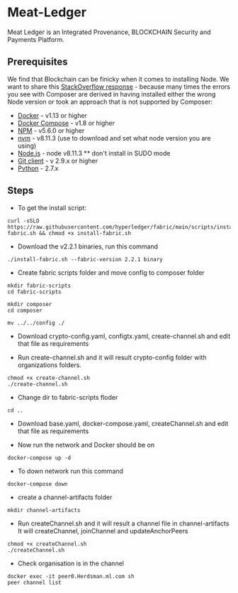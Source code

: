 # Meat-Ledger
Meat Ledger is an Integrated Provenance, BLOCKCHAIN Security and Payments Platform.

## Prerequisites
We find that Blockchain can be finicky when it comes to installing Node. We want to share this [StackOverflow response](https://stackoverflow.com/questions/49744276/error-cannot-find-module-api-hyperledger-composer) - because many times the errors you see with Composer are derived in having installed either the wrong Node version or took an approach that is not supported by Composer:

* [Docker](https://www.docker.com/products) - v1.13 or higher
* [Docker Compose](https://docs.docker.com/compose/overview/) - v1.8 or higher
* [NPM](https://www.npmjs.com/get-npm) - v5.6.0 or higher
* [nvm](https://github.com/creationix/nvm/blob/master/README.md) - v8.11.3 (use to download and set what node version you are using)
* [Node.js](https://nodejs.org/en/download/) - node v8.11.3 ** don't install in SUDO mode
* [Git client](https://git-scm.com/downloads) - v 2.9.x or higher
* [Python](https://www.python.org/downloads/) - 2.7.x

## Steps
* To get the install script:
```
curl -sSLO https://raw.githubusercontent.com/hyperledger/fabric/main/scripts/install-fabric.sh && chmod +x install-fabric.sh
```

* Download the v2.2.1 binaries, run this command
```
./install-fabric.sh --fabric-version 2.2.1 binary
```

* Create fabric scripts folder and move config to composer folder
```
mkdir fabric-scripts
cd fabric-scripts

mkdir composer
cd composer

mv ../../config ./
```

* Download crypto-config.yaml, configtx.yaml, create-channel.sh and edit that file as requirements

* Run create-channel.sh and it will result crypto-config folder with organizations folders.
```
chmod +x create-channel.sh
./create-channel.sh
```

* Change dir to fabric-scripts floder
```
cd ..
```

* Download base.yaml, docker-compose.yaml, createChannel.sh and edit that file as requirements

* Now run the network and Docker should be on
```
docker-compose up -d
```

* To down network run this command
```
docker-compose down
```

* create a channel-artifacts folder
```
mkdir channel-artifacts
```

* Run createChannel.sh and it will result a channel file in channel-artifacts <br>
It will createChannel, joinChannel and updateAnchorPeers
```
chmod +x createChannel.sh
./createChannel.sh
```

* Check organisation is in the channel
```
docker exec -it peer0.Herdsman.ml.com sh
peer channel list
```
